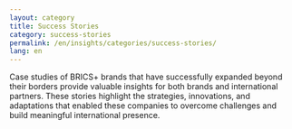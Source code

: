 ```yaml
---
layout: category
title: Success Stories
category: success-stories
permalink: /en/insights/categories/success-stories/
lang: en
---
```


Case studies of BRICS+ brands that have successfully expanded beyond their borders provide valuable insights for both brands and international partners. These stories highlight the strategies, innovations, and adaptations that enabled these companies to overcome challenges and build meaningful international presence.
